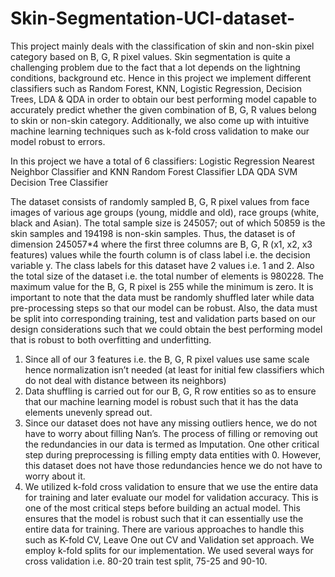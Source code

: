 # Skin-Segmentation-UCI-dataset-

This project mainly deals with the classification of skin and non-skin pixel category based on B, G, R pixel values. Skin segmentation is quite a challenging problem due to the fact that a lot depends on the lightning conditions, background etc. Hence in this project we implement different classifiers such as Random Forest, KNN, Logistic Regression, Decision Trees, LDA & QDA in order to obtain our best performing model capable to accurately predict whether the given combination of B, G, R values belong to skin or non-skin category. Additionally, we also come up with intuitive machine learning techniques such as k-fold cross validation to make our model robust to errors. 


In this project we have a total of 6 classifiers:
Logistic Regression
Nearest Neighbor Classifier and KNN
Random Forest Classifier
LDA
QDA
SVM
Decision Tree Classifier


The dataset consists of randomly sampled B, G, R pixel values from face images of various age groups (young, middle and old), race groups (white, black and Asian). The total sample size is 245057; out of which 50859 is the skin samples and 194198 is non-skin samples. Thus, the dataset is of dimension 245057*4 where the first three columns are B, G, R (x1, x2, x3 features) values while the fourth column is of class label i.e. the decision variable y. The class labels for this dataset have 2 values i.e. 1 and 2. Also the total size of the dataset i.e. the total number of elements is 980228. The maximum value for the B, G, R pixel is 255 while the minimum is zero. It is important to note that the data must be randomly shuffled later while data pre-processing steps so that our model can be robust. Also, the data must be split into corresponding training, test and validation parts based on our design considerations such that we could obtain the best performing model that is robust to both overfitting and underfitting.


1)	Since all of our 3 features i.e. the B, G, R pixel values use same scale hence normalization isn’t needed (at least for initial few classifiers which do not deal with distance between its neighbors)
2)	Data shuffling is carried out for our B, G, R row entities so as to ensure that our machine learning model is robust such that it has the data elements unevenly spread out.
3)	Since our dataset does not have any missing outliers hence, we do not have to worry about filling Nan’s. The process of filling or removing out the redundancies in our data is termed as Imputation. One other critical step during preprocessing is filling empty data entities with 0. However, this dataset does not have those redundancies hence we do not have to worry about it.
4) We utilized k-fold cross validation to ensure that we use the entire data for training and later evaluate our model for validation accuracy. This is one of the most critical steps before building an actual model. This ensures that the model is robust such that it can essentially use the entire data for training. There are various approaches to handle this such as K-fold CV, Leave One out CV and Validation set approach. We employ k-fold splits for our implementation. We used several ways for cross validation i.e. 80-20 train test split, 75-25 and 90-10. 
